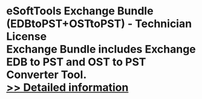 # eSoftTools Exchange Bundle (EDBtoPST+OSTtoPST) - Technician License<br />Exchange Bundle includes Exchange EDB to PST and OST to PST Converter Tool.<br />[>> Detailed information](https://secure.shareit.com/shareit/product.html?productid=300877635&affiliateid=200057808)